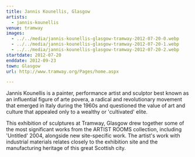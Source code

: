 ```yaml
---
title: Jannis Kounellis, Glasgow
artists:
  - jannis-kounellis
venue: tramway
images:
  - ../../media/jannis-kounellis-glasgow-tramway-2012-07-20-0.webp
  - ../../media/jannis-kounellis-glasgow-tramway-2012-07-20-1.webp
  - ../../media/jannis-kounellis-glasgow-tramway-2012-07-20-2.webp
startdate: 2012-07-20
enddate: 2012-09-23
town: Glasgow
url: http://www.tramway.org/Pages/home.aspx

---
```


Jannis Kounellis is a painter, performance artist and sculptor best known as an influential figure of arte povera, a radical and revolutionary movement that emerged in Italy during the 1960s and questioned the value of art and culture that appealed only to a wealthy or 'cultivated' elite.

This exhibition of sculptures at Tramway, Glasgow drew together some of the most significant works from the ARTIST ROOMS collection, including 'Untitled' 2004, alongside new site-specific work. The artist's work with industrial materials relates closely to the exhibition site and the manufacturing heritage of this great Scottish city.